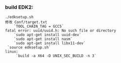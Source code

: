 ### build EDK2: 
    ./edksetup.sh
    修改 Conf/target.txt   
        `TOOL_CHAIN_TAG = GCC5`
    fatal error: uuid/uuid.h: No such file or directory
        `sudo apt-get install uuid-dev`
        `sudo apt-get install nasm`
        `sudo apt-get install libx11-dev`
     `source edksetup.sh`
    linux:
         `build -a X64 -D UNIX_SEC_BUILD -n 3`
